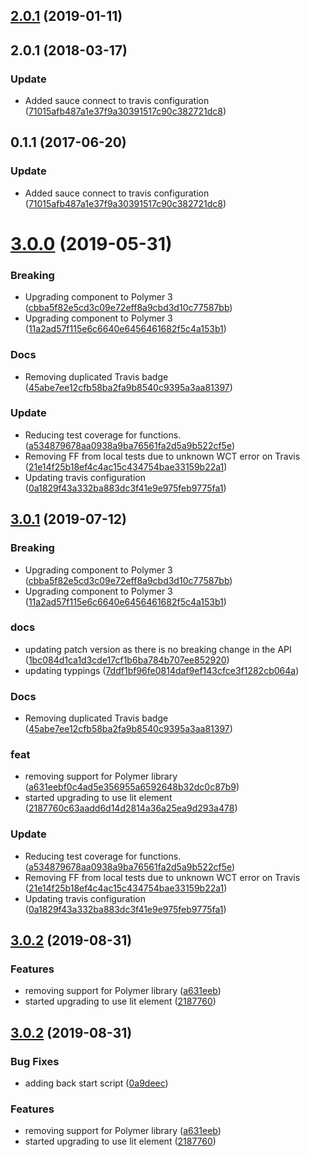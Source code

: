 <a name="2.0.1"></a>
## [2.0.1](https://github.com/advanced-rest-client/bytes-counter/compare/1.0.0...2.0.1) (2019-01-11)




<a name="2.0.1"></a>
## 2.0.1 (2018-03-17)


### Update

* Added sauce connect to travis configuration ([71015afb487a1e37f9a30391517c90c382721dc8](https://github.com/advanced-rest-client/bytes-counter/commit/71015afb487a1e37f9a30391517c90c382721dc8))



<a name="0.1.1"></a>
## 0.1.1 (2017-06-20)


### Update

* Added sauce connect to travis configuration ([71015afb487a1e37f9a30391517c90c382721dc8](https://github.com/advanced-rest-client/bytes-counter/commit/71015afb487a1e37f9a30391517c90c382721dc8))



# [3.0.0](https://github.com/advanced-rest-client/bytes-counter/compare/1.0.0...3.0.0) (2019-05-31)


### Breaking

* Upgrading component to Polymer 3 ([cbba5f82e5cd3c09e72eff8a9cbd3d10c77587bb](https://github.com/advanced-rest-client/bytes-counter/commit/cbba5f82e5cd3c09e72eff8a9cbd3d10c77587bb))
* Upgrading component to Polymer 3 ([11a2ad57f115e6c6640e6456461682f5c4a153b1](https://github.com/advanced-rest-client/bytes-counter/commit/11a2ad57f115e6c6640e6456461682f5c4a153b1))

### Docs

* Removing duplicated Travis badge ([45abe7ee12cfb58ba2fa9b8540c9395a3aa81397](https://github.com/advanced-rest-client/bytes-counter/commit/45abe7ee12cfb58ba2fa9b8540c9395a3aa81397))

### Update

* Reducing test coverage for functions. ([a534879678aa0938a9ba76561fa2d5a9b522cf5e](https://github.com/advanced-rest-client/bytes-counter/commit/a534879678aa0938a9ba76561fa2d5a9b522cf5e))
* Removing FF from local tests due to unknown WCT error on Travis ([21e14f25b18ef4c4ac15c434754bae33159b22a1](https://github.com/advanced-rest-client/bytes-counter/commit/21e14f25b18ef4c4ac15c434754bae33159b22a1))
* Updating travis configuration ([0a1829f43a332ba883dc3f41e9e975feb9775fa1](https://github.com/advanced-rest-client/bytes-counter/commit/0a1829f43a332ba883dc3f41e9e975feb9775fa1))



## [3.0.1](https://github.com/advanced-rest-client/bytes-counter/compare/1.0.0...3.0.1) (2019-07-12)


### Breaking

* Upgrading component to Polymer 3 ([cbba5f82e5cd3c09e72eff8a9cbd3d10c77587bb](https://github.com/advanced-rest-client/bytes-counter/commit/cbba5f82e5cd3c09e72eff8a9cbd3d10c77587bb))
* Upgrading component to Polymer 3 ([11a2ad57f115e6c6640e6456461682f5c4a153b1](https://github.com/advanced-rest-client/bytes-counter/commit/11a2ad57f115e6c6640e6456461682f5c4a153b1))

### docs

* updating patch version as there is no breaking change in the API ([1bc084d1ca1d3cde17cf1b6ba784b707ee852920](https://github.com/advanced-rest-client/bytes-counter/commit/1bc084d1ca1d3cde17cf1b6ba784b707ee852920))
* updating typpings ([7ddf1bf96fe0814daf9ef143cfce3f1282cb064a](https://github.com/advanced-rest-client/bytes-counter/commit/7ddf1bf96fe0814daf9ef143cfce3f1282cb064a))

### Docs

* Removing duplicated Travis badge ([45abe7ee12cfb58ba2fa9b8540c9395a3aa81397](https://github.com/advanced-rest-client/bytes-counter/commit/45abe7ee12cfb58ba2fa9b8540c9395a3aa81397))

### feat

* removing support for Polymer library ([a631eebf0c4ad5e356955a6592648b32dc0c87b9](https://github.com/advanced-rest-client/bytes-counter/commit/a631eebf0c4ad5e356955a6592648b32dc0c87b9))
* started upgrading to use lit element ([2187760c63aadd6d14d2814a36a25ea9d293a478](https://github.com/advanced-rest-client/bytes-counter/commit/2187760c63aadd6d14d2814a36a25ea9d293a478))

### Update

* Reducing test coverage for functions. ([a534879678aa0938a9ba76561fa2d5a9b522cf5e](https://github.com/advanced-rest-client/bytes-counter/commit/a534879678aa0938a9ba76561fa2d5a9b522cf5e))
* Removing FF from local tests due to unknown WCT error on Travis ([21e14f25b18ef4c4ac15c434754bae33159b22a1](https://github.com/advanced-rest-client/bytes-counter/commit/21e14f25b18ef4c4ac15c434754bae33159b22a1))
* Updating travis configuration ([0a1829f43a332ba883dc3f41e9e975feb9775fa1](https://github.com/advanced-rest-client/bytes-counter/commit/0a1829f43a332ba883dc3f41e9e975feb9775fa1))



## [3.0.2](https://github.com/advanced-rest-client/bytes-counter/compare/1.0.0...3.0.2) (2019-08-31)


### Features

* removing support for Polymer library ([a631eeb](https://github.com/advanced-rest-client/bytes-counter/commit/a631eeb))
* started upgrading to use lit element ([2187760](https://github.com/advanced-rest-client/bytes-counter/commit/2187760))



## [3.0.2](https://github.com/advanced-rest-client/bytes-counter/compare/1.0.0...3.0.2) (2019-08-31)


### Bug Fixes

* adding back start script ([0a9deec](https://github.com/advanced-rest-client/bytes-counter/commit/0a9deec))


### Features

* removing support for Polymer library ([a631eeb](https://github.com/advanced-rest-client/bytes-counter/commit/a631eeb))
* started upgrading to use lit element ([2187760](https://github.com/advanced-rest-client/bytes-counter/commit/2187760))



